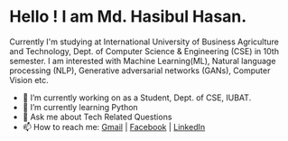# Hello ! I am Md. Hasibul Hasan.

Currently I'm studying at International University of Business Agriculture and Technology, Dept. of Computer Science & Engineering (CSE) in 10th semester. I am interested with Machine Learning(ML), Natural language processing (NLP), Generative adversarial networks (GANs), Computer Vision etc.

- 🔭 I’m currently working on as a Student, Dept. of CSE, IUBAT.
- 🌱 I’m currently learning Python
- 💬 Ask me about Tech Related Questions
- 📫 How to reach me: [Gmail](cse.mdhasibulhasan@gmail.com) | [Facebook](https://www.facebook.com/mdhasibulhasan3137) | [LinkedIn](https://www.linkedin.com/in/mdhasibulhasan3137) 


